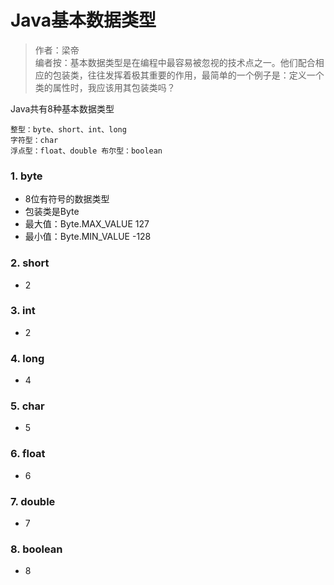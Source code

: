 # Java基本数据类型

> 作者：梁帝  
> 编者按：基本数据类型是在编程中最容易被忽视的技术点之一。他们配合相应的包装类，往往发挥着极其重要的作用，最简单的一个例子是：定义一个类的属性时，我应该用其包装类吗？

Java共有8种基本数据类型

```
整型：byte、short、int、long
字符型：char
浮点型：float、double 布尔型：boolean
```

### 1. byte
- 8位有符号的数据类型
- 包装类是Byte
- 最大值：Byte.MAX_VALUE 127
- 最小值：Byte.MIN_VALUE -128

### 2. short
- 2

### 3. int
- 2

### 4. long
- 4

### 5. char
- 5

### 6. float
- 6

### 7. double
- 7

### 8. boolean
- 8
